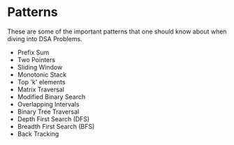 # Patterns
These are some of the important patterns that one should know about when diving into DSA Problems.
- Prefix Sum
- Two Pointers
- Sliding Window
- Monotonic Stack
- Top 'k' elements
- Matrix Traversal
- Modified Binary Search
- Overlapping Intervals
- Binary Tree Traversal
- Depth First Search (DFS)
- Breadth First Search (BFS)
- Back Tracking
